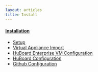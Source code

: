 ```yaml
---
layout: articles
title: Install
---
```


<div class="hb-catagories">
  <h4><a href="index.html"> Installation </a></h4>
    <ul class="hb-article-links">
      <li>
        <a href='setup.html'> Setup </a>
      </li>
      <li>
        <a href='import.html'> Virtual Appliance Import </a>
      </li>
      <li>
        <a href='vm-config.html'> HuBoard Enterprise VM Configuration </a>
      </li>
      <li>
        <a href='hb-articles/install/huboard-config.html'> HuBoard Configuration </a>
      </li>
      <li>
        <a href='hb-articles/install/github-config.html'> Github Configuration </a>
      </li>
   </ul>
</div>
